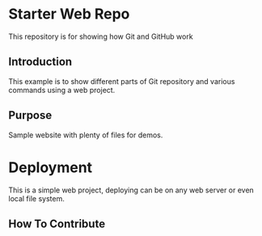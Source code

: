 # Starter Web Repo

This repository is for showing how Git and GitHub work

## Introduction

This example is to show different parts of Git repository and various commands using a web project.

## Purpose

Sample website with plenty of files for demos.

# Deployment

This is a simple web project, deploying can be on any web server or even local file system.

## How To Contribute